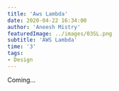 ```yaml
---
title: 'Aws Lambda'
date: 2020-04-22 16:34:00
author: 'Aneesh Mistry'
featuredImage: ../images/03SL.png
subtitle: 'AWS Lambda'
time: '3'
tags:
- Design
---
```


Coming...